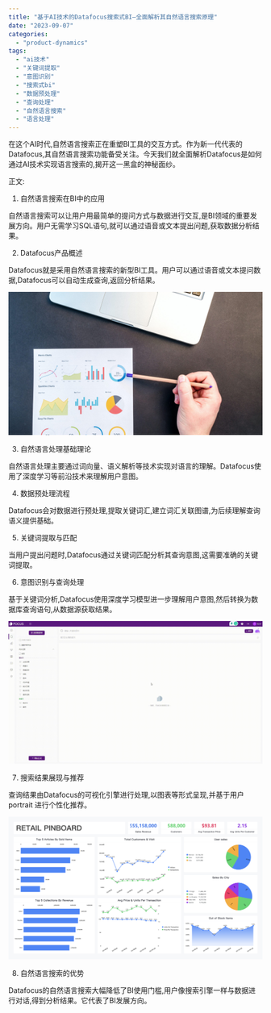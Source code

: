```yaml
---
title: "基于AI技术的Datafocus搜索式BI—全面解析其自然语言搜索原理"
date: "2023-09-07"
categories: 
  - "product-dynamics"
tags: 
  - "ai技术"
  - "关键词提取"
  - "意图识别"
  - "搜索式bi"
  - "数据预处理"
  - "查询处理"
  - "自然语言搜索"
  - "语言处理"
---
```


在这个AI时代,自然语言搜索正在重塑BI工具的交互方式。作为新一代代表的Datafocus,其自然语言搜索功能备受关注。今天我们就全面解析Datafocus是如何通过AI技术实现语言搜索的,揭开这一黑盒的神秘面纱。

正文:

1. 自然语言搜索在BI中的应用

自然语言搜索可以让用户用最简单的提问方式与数据进行交互,是BI领域的重要发展方向。用户无需学习SQL语句,就可以通过语音或文本提出问题,获取数据分析结果。

2. Datafocus产品概述

Datafocus就是采用自然语言搜索的新型BI工具。用户可以通过语音或文本提问数据,Datafocus可以自动生成查询,返回分析结果。

![封面](images/1689836444-pexels-lukas-669621-scaled.jpg)

3. 自然语言处理基础理论

自然语言处理主要通过词向量、语义解析等技术实现对语言的理解。Datafocus使用了深度学习等前沿技术来理解用户意图。

4. 数据预处理流程

Datafocus会对数据进行预处理,提取关键词汇,建立词汇关联图谱,为后续理解查询语义提供基础。

5. 关键词提取与匹配

当用户提出问题时,Datafocus通过关键词匹配分析其查询意图,这需要准确的关键词提取。

6. 意图识别与查询处理

基于关键词分析,Datafocus使用深度学习模型进一步理解用户意图,然后转换为数据库查询语句,从数据源获取结果。

![](images/1688435392-GIF%E5%9B%BE2-14-%E5%B0%8F%E6%85%A7-%E5%8C%BB%E7%96%97.gif)

7. 搜索结果展现与推荐

查询结果由Datafocus的可视化引擎进行处理,以图表等形式呈现,并基于用户 portrait 进行个性化推荐。

![](images/1693792277-%E9%9B%B6%E5%94%AE.png)

8. 自然语言搜索的优势

Datafocus的自然语言搜索大幅降低了BI使用门槛,用户像搜索引擎一样与数据进行对话,得到分析结果。它代表了BI发展方向。
